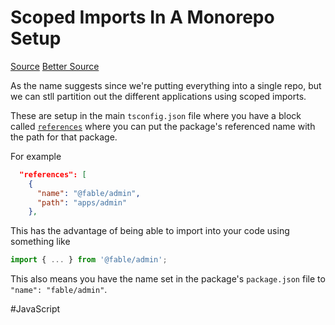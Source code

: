 # Scoped Imports In A Monorepo Setup

[Source](https://docs.npmjs.com/about-scopes)
[Better Source](https://blog.frankdejonge.nl/setting-up-a-typescript-mono-repo-for-scoped-packages/)

As the name suggests since we're putting everything into a single repo, but we can stll partition out the different applications using scoped imports.

These are setup in the main `tsconfig.json` file where you have a block called [`references`](https://www.typescriptlang.org/docs/handbook/project-references.html) where you can put the package's referenced name with the path for that package. 

For example

```json
  "references": [
    {
      "name": "@fable/admin",
      "path": "apps/admin"
    },
```

This has the advantage of being able to import into your code using something like

```javascript
import { ... } from '@fable/admin';
```

This also means you have the name set in the package's `package.json` file to `"name": "fable/admin"`.


#JavaScript